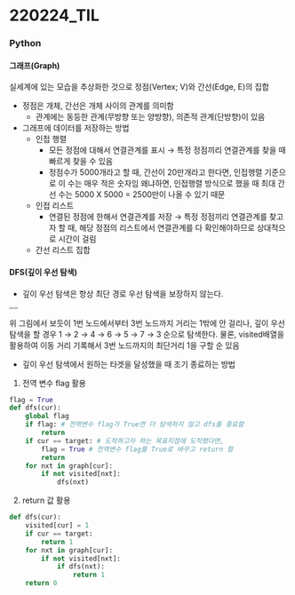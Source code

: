 # 220224_TIL

### Python

#### 그래프(Graph)

실세계에 있는 모습을 추상화한 것으로 정점(Vertex; V)와 간선(Edge, E)의 집합

- 정점은 개체, 간선은 개체 사이의 관계를 의미함
  - 관계에는 동등한 관계(무방향 또는 양방향), 의존적 관계(단방향)이 있음
- 그래프에 데이터를 저장하는 방법
  - 인접 행렬
    - 모든 정점에 대해서 연결관계를 표시 → 특정 정점끼리 연결관계를 찾을 때 빠르게 찾을 수 있음
    - 정점수가 5000개라고 할 때, 간선이 20만개라고 한다면, 인접행렬 기준으로 이 수는 매우 적은 숫자임
      왜냐하면, 인접행렬 방식으로 했을 때 최대 간선 수는 5000 X 5000 = 2500만이 나올 수 있기 때문
  - 인접 리스트
    - 연결된 정점에 한해서 연결관계를 저장 → 특정 정점끼리 연결관계를 찾고자 할 때, 해당 정점의 리스트에서 연결관계를 다 확인해야하므로 상대적으로 시간이 걸림
  - 간선 리스트 집합



#### DFS(깊이 우선 탐색)

- 깊이 우선 탐색은 항상 최단 경로 우선 탐색을 보장하지 않는다.

<div><img src="https://user-images.githubusercontent.com/93081720/155482855-50a98daf-967c-47f1-9ede-47f864516e93.jpg" alt="dfs방문" style="zoom: 25%;" /></div>

위 그림에서 보듯이 1번 노드에서부터 3번 노드까지 거리는 1밖에 안 걸리나, 깊이 우선 탐색을 할 경우
1 → 2 → 4  → 6  → 5 → 7 → 3 순으로 탐색한다. 물론, visited배열을 활용하여 이동 거리 기록해서 3번 노드까지의 최단거리 1을 구할 순 있음



- 깊이 우선 탐색에서 원하는 타겟을 달성했을 때 조기 종료하는 방법

1. 전역 변수 flag 활용

```python
flag = True
def dfs(cur):
    global flag
    if flag: # 전역변수 flag가 True면 더 탐색하지 않고 dfs를 종료함
        return
    if cur == target: # 도착하고자 하는 목표지점에 도착했다면,
        flag = True # 전역변수 flag를 True로 바꾸고 return 함
        return
    for nxt in graph[cur]:
        if not visited[nxt]:
            dfs(nxt)
```



2. return 값 활용

```python
def dfs(cur):
    visited[cur] = 1
    if cur == target:
        return 1
    for nxt in graph[cur]:
        if not visited[nxt]:
            if dfs(nxt):
                return 1
    return 0
```

